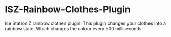 # ISZ-Rainbow-Clothes-Plugin
Ice Station Z rainbow clothes plugin. This plugin changes your clothes into a rainbow state. Which changes the colour every 500 milliseconds.
